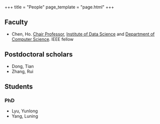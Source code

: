 +++
title = "People"
page_template = "page.html"
+++

## Faculty

- Chen, Ho. [Chair Professor](https://datascience.hku.hk/people/ho-chen/), [Institute of Data Science](https://datascience.hku.hk) and [Department of Computer Science](https://www.cs.hku.hk). IEEE fellow

## Postdoctoral scholars

- Dong, Tian
- Zhang, Rui

## Students

### PhD

- Lyu, Yunlong
- Yang, Luning